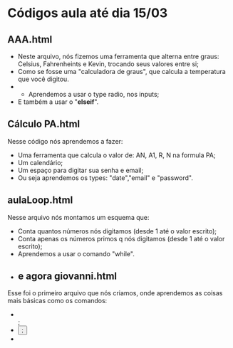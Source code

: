 # **Códigos aula até dia 15/03**
## **AAA.html**
* Neste arquivo, nós fizemos uma ferramenta que alterna entre graus: Celsius, Fahrenheints e Kevin, trocando seus valores entre si;
* Como se fosse uma "calculadora de graus", que calcula a temperatura que você digitou.
* * Aprendemos a usar o type radio, nos inputs;
* E também a usar o "**elseif**".
## **Cálculo PA.html**
Nesse código nós aprendemos a fazer:
* Uma ferramenta que calcula o valor de: AN, A1, R, N na formula PA;
* Um calendário;
* Um espaço para digitar sua senha e email;
* Ou seja aprendemos os types: "date","email" e "password".
## **aulaLoop.html**
Nesse arquivo nós montamos um esquema que:
* Conta quantos números nós digitamos (desde 1 até o valor escrito);
* Conta apenas os números primos q nós digitamos (desde 1 até o valor escrito);
* Aprendemos a usar o comando "while".
* ## **e agora giovanni.html**
Esse foi o primeiro arquivo que nós criamos, onde aprendemos as coisas mais básicas como os comandos:
* <br>;
* <button>;
* <script>;
* function;
* else, if;
* var;
* alert;
* entre outros.
Fizemos com esses comandos:
  * Uma calculadora que resolve bhaskara;
  * Um calculo de sua idade baseado no ano que estamos;
  * Um comando que diz se nossa idade é um número par ou ímpar.
